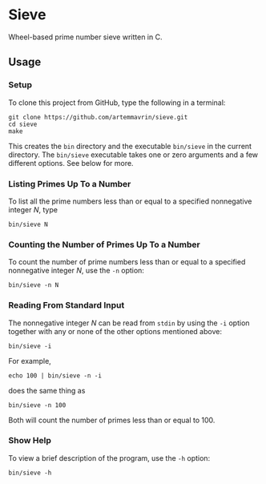 # Sieve

Wheel-based prime number sieve written in C.

## Usage

### Setup

To clone this project from GitHub, type the following in a terminal:
```
git clone https://github.com/artemmavrin/sieve.git
cd sieve
make
```
This creates the `bin` directory and the executable `bin/sieve` in the current
directory.
The `bin/sieve` executable takes one or zero arguments and a few different
options. See below for more.

### Listing Primes Up To a Number

To list all the prime numbers less than or equal to a specified nonnegative
integer *N*, type
```
bin/sieve N
```

### Counting the Number of Primes Up To a Number

To count the number of prime numbers less than or equal to a specified
nonnegative integer *N*, use the `-n` option:
```
bin/sieve -n N
```

### Reading From Standard Input

The nonnegative integer *N* can be read from `stdin` by using the `-i` option
together with any or none of the other options mentioned above:
```
bin/sieve -i
```
For example,
```
echo 100 | bin/sieve -n -i
```
does the same thing as
```
bin/sieve -n 100
```
Both will count the number of primes less than or equal to 100.

### Show Help

To view a brief description of the program, use the `-h` option:
```
bin/sieve -h
```
